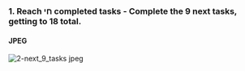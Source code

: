 ### 1. Reach חי completed tasks - Complete the 9 next tasks, getting to 18 total.

#### JPEG
![2-next_9_tasks jpeg](http://sitebeta.creativekarl.tech/wp-content/uploads/2022/07/Reach-the-perfect-cube-27.jpeg)
